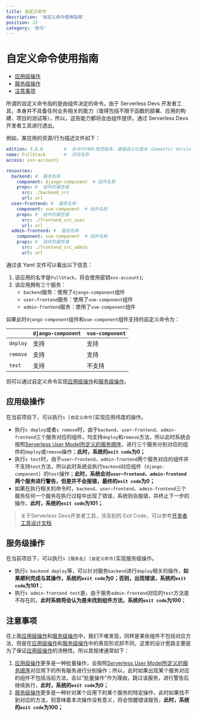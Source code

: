 ```yaml
---
title: 自定义命令
description: '自定义命令使用指南'
position: 12
category: '命令'
---
```


# 自定义命令使用指南

- [应用级操作](#应用级操作)
- [服务级操作](#服务级操作)
- [注意事项](#注意事项)

所谓的自定义命令指的是由组件决定的命令。由于 Serverless Devs 开发者工具，本身并不具备任何业务相关的能力（值得包括不限于函数的部署、应用的构建、项目的测试等），所以，这些能力都将会由组件提供，通过 Serverless Devs 开发者工具进行透出。

例如，某应用的资源/行为描述文件如下：

```yaml
edition: 3.0.0        #  命令行YAML规范版本，遵循语义化版本（Semantic Versioning）规范
name: FullStack       #  项目名称
access: xxx-account1

resources:
  backend: #  服务名称
    component: django-component  # 组件名称
    props: #  组件的属性值
      src: ./backend_src
      url: url
  user—frontend: #  服务名称
    component: vue-component  # 组件名称
    props: #  组件的属性值
      src: ./frontend_src_user
      url: url
  admin-frontend: #  服务名称
    component: vue-component  # 组件名称
    props: #  组件的属性值
      src: ./frontend_src_admin
      url: url
```

通过该 Yaml 文件可以看出以下信息：
1. 该应用的名字是`FullStack`，将会使用密钥`xxx-account1`;
2. 该应用拥有三个服务：
    - `backend`服务：使用了`django-component`组件
    - `user—frontend`服务：使用了`vue-component`组件
    - `admin-frontend`服务：使用了`vue-component`组件
    
如果此时`django-component`组件和`vue-component`组件支持的自定义命令为：

| | `django-component` | `vue-component` |
| --- | --- | --- |
| `deploy` | 支持 | 支持 |
| `remove` | 支持 | 支持  |
| `test` | 支持 | 不支持 |

则可以通过自定义命令实现[应用级操作](#应用级操作)和[服务级操作](#服务级操作)。

## 应用级操作

在当前项目下，可以执行`s [自定义命令]`实现应用纬度的操作。

- 执行`s deploy`或者`s remove`时，由于`backend`、`user—frontend`、`admin-frontend`三个服务对应的组件，均支持`deploy`和`remove`方法，所以此时系统会按照[Serverless User Model所定义的服务顺序](../../../spec/zh/0.0.2/serverless_user_model/3.user_model.md#服务顺序)，进行三个服务分别对应的组件的`deploy`或`remove`操作；**此时，系统的`exit code`为0；**
- 执行`s test`时，由于`user—frontend`、`admin-frontend`两个服务对应的组件并不支持`test`方法，所以此时系统会执行`backend`对应组件（`django-component`）的`test`操作；**此时，系统会对`user—frontend`、`admin-frontend`两个服务进行警告，但是并不会报错，最终的`exit code`为0；**
- 如果在执行相关的命令时，`backend`、`user—frontend`、`admin-frontend`三个服务任何一个服务在执行过程中出现了错误，系统则会报错，并终止下一步的操作，**此时，系统的`exit code`为101；**

> 关于Serverless Devs开发者工具，涉及到的 Exit Code，可以参考[开发者工具设计文档](../tool.md)

## 服务级操作

在当前项目下，可以执行`s [服务名] [自定义命令]`实现服务级操作。

- 执行`s backend deploy`等，可以针对服务`backend`进行`deploy`相关的操作，**如果顺利完成与其操作，系统的`exit code`为0；否则，出现错误，系统的`exit code`为101**；
- 执行`s admin-frontend test`是，由于服务`admin-frontend`对应的`test`方法是不存在的，**此时系统将会认为是未找到组件方法，系统的`exit code`为100**；

## 注意事项

在上面[应用级操作](#应用级操作)和[服务级操作](#服务级操作)中，我们不难发现，同样是某些组件不包括对应方法，但是在[应用级操作](#应用级操作)和[服务级操作](#服务级操作)中的表现形式却不同，这里的设计思路主要是为了保证[应用级操作](#应用级操作)的流畅性。所以其规律通常如下：

1. [应用级操作](#应用级操作)更多是一种批量操作，会按照[Serverless User Model所定义的服务顺序](../../../spec/zh/0.0.2/serverless_user_model/3.user_model.md#服务顺序)对应用下的所有服务进行分别操作；所以，此时如果出现某个服务对应的组件不包括当前方法，会以"批量操作"作为理由，跳过该服务，进行警告后继续执行，**此时，系统的`exit code`为0；**
2. [服务级操作](#服务级操作)更多是一种针对某个应用下的某个服务的特定操作，此时如果找不到对应的方法，则意味着本次操作没有意义，将会惊醒错误报告，**此时，系统的`exit code`为100；**